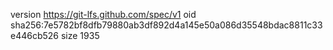 version https://git-lfs.github.com/spec/v1
oid sha256:7e5782bf8dfb79880ab3df892d4a145e50a086d35548bdac8811c33e446cb526
size 1935
